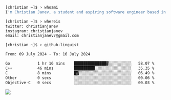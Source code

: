 ```bash
[christian ~]$ > whoami
I'm Christian Janev, a student and aspiring software engineer based in Chicago, IL
```
```bash
[christian ~]$ > whereis
twitter: christianjanev
instagram: christianjanev
email: christianjanev7@gmail.com
```

```bash
[christian ~]$ > github-linguist
```
<!--START_SECTION:waka-->

```txt
From: 09 July 2024 - To: 16 July 2024

Go            1 hr 16 mins    ██████████████▓░░░░░░░░░░   58.07 %
C++           46 mins         █████████░░░░░░░░░░░░░░░░   35.35 %
C             8 mins          █▓░░░░░░░░░░░░░░░░░░░░░░░   06.49 %
Other         0 secs          ░░░░░░░░░░░░░░░░░░░░░░░░░   00.06 %
Objective-C   0 secs          ░░░░░░░░░░░░░░░░░░░░░░░░░   00.03 %
```

<!--END_SECTION:waka-->

![](https://komarev.com/ghpvc/?username=christianjanev)
